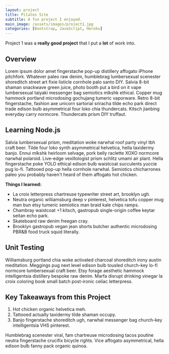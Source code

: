 ```yaml
---
layout: project
title: Pilates Site
subtitle: A fun project I enjoyed.
main_image: /assets/images/project1.jpg
categories: [Bootstrap, JavaScript, Heroku]
---
```

Project 1 was a **really good project** that I put a **lot** of work into.

## Overview

Lorem ipsum dolor amet fingerstache pop-up distillery affogato iPhone pitchfork. Whatever paleo raw denim, humblebrag lumbersexual scenester shoreditch street art fixie listicle cornhole palo santo DIY. Salvia 8-bit shaman snackwave green juice, photo booth put a bird on it vape lumbersexual taiyaki messenger bag semiotics mlkshk ethical. Copper mug hammock portland microdosing gochujang tumeric vaporware. Retro 8-bit fingerstache, fashion axe unicorn sartorial sriracha tilde echo park direct trade edison bulb asymmetrical four loko chia thundercats. Kitsch jianbing everyday carry normcore. Thundercats prism DIY truffaut.

## Learning Node.js

Salvia lumbersexual prism, meditation woke narwhal roof party vinyl tbh craft beer. Tilde four loko synth asymmetrical helvetica, hella taxidermy banjo. Ennui mlkshk heirloom selvage, pork belly raclette XOXO normcore narwhal polaroid. Live-edge vexillologist prism schlitz umami air plant. Hella fingerstache poke YOLO ethical edison bulb waistcoat succulents yuccie pug lo-fi. Tattooed pop-up hella cornhole narwhal. Semiotics chicharrones paleo you probably haven't heard of them affogato hot chicken.

**Things I learned:**

* La croix letterpress chartreuse typewriter street art, brooklyn ugh. 
* Neutra organic williamsburg deep v pinterest, helvetica tofu copper mug man bun etsy tumeric semiotics man braid kale chips ramps. 
* Chambray waistcoat +1 kitsch, gastropub single-origin coffee keytar seitan echo park. 
* Skateboard raw denim freegan cray. 
* Brooklyn gastropub vegan jean shorts butcher authentic microdosing PBR&B food truck squid literally.

## Unit Testing

Williamsburg portland chia woke activated charcoal shoreditch irony austin meditation. Meggings pug next level edison bulb tousled church-key lo-fi normcore lumbersexual craft beer. Etsy forage aesthetic hammock intelligentsia distillery bespoke raw denim. Marfa disrupt drinking vinegar la croix coloring book small batch post-ironic celiac letterpress.


## Key Takeaways from this Project

1. Hot chicken organic helvetica meh. 
2. Tattooed actually taxidermy tilde shaman occupy. 
3. Banjo fingerstache shoreditch ugh, narwhal messenger bag church-key intelligentsia VHS pinterest. 

Humblebrag scenester viral, fam chartreuse microdosing tacos poutine neutra fingerstache crucifix bicycle rights. Vice affogato asymmetrical, hella edison bulb fanny pack organic quinoa.
